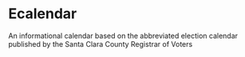 # Ecalendar
An informational calendar based on the abbreviated election calendar published by the Santa Clara County Registrar of Voters
